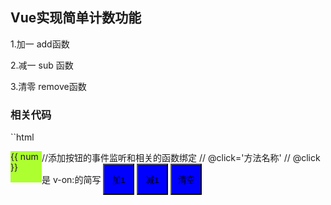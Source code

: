 ## Vue实现简单计数功能
1.加一 add函数

2.减一 sub 函数

3.清零 remove函数



### 相关代码


``html
<!DOCTYPE html>
<html>
	<head>
		<meta charset="utf-8" />
		<title>Vue简单计数器的实现</title>
		<script src="https://cdn.jsdelivr.net/npm/vue/dist/vue.js" type="text/javascript" charset="utf-8"></script>
		<style type="text/css">
			#container div{
				float: left;
			}
			#counter{
				width: 50px;
				height: 50px;
				background: greenyellow;
			}
			button{
				width: 50px;
				height: 50px;
				background: blue;
				}
		</style>
	</head>
	<body>
		<div id='container'>
			<div id="counter">{{ num }}</div>
			//添加按钮的事件监听和相关的函数绑定
			// @click='方法名称'
			// @click 是 v-on:的简写
			<button class="left" @click="add">加1</button>
			<button class="right" @click="sub">减1</button>
			<button class="remove" @click="remove">清空</button>
		</div>
		<script>
			var app = new Vue({
			//Vue实例挂载点：id="container"的DOM节点
				el:"#container",
				data:{
					num:0,
				},
				methods:{
				// 加1操作的函数
					add : function () {
						if (this.num>=10){
							alert("已经最大了，不能再加了")
						}else{
							this.num++;
						}
					},
					// 减1操作的函数
					sub : function () {
						if (this.num<=0) {
							alert("已经是0了，不能再减了")
						}else{
							this.num--;
						}
					},
					// 1清零操作的函数
					remove:function(){
						this.num=0;
					}
				}
			});
			
		</script>
	</body>
</html>
```

